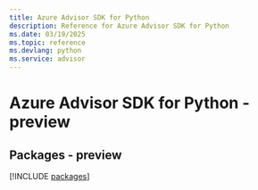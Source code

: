 ```yaml
---
title: Azure Advisor SDK for Python
description: Reference for Azure Advisor SDK for Python
ms.date: 03/19/2025
ms.topic: reference
ms.devlang: python
ms.service: advisor
---
```

# Azure Advisor SDK for Python - preview
## Packages - preview
[!INCLUDE [packages](advisor-index.md)]